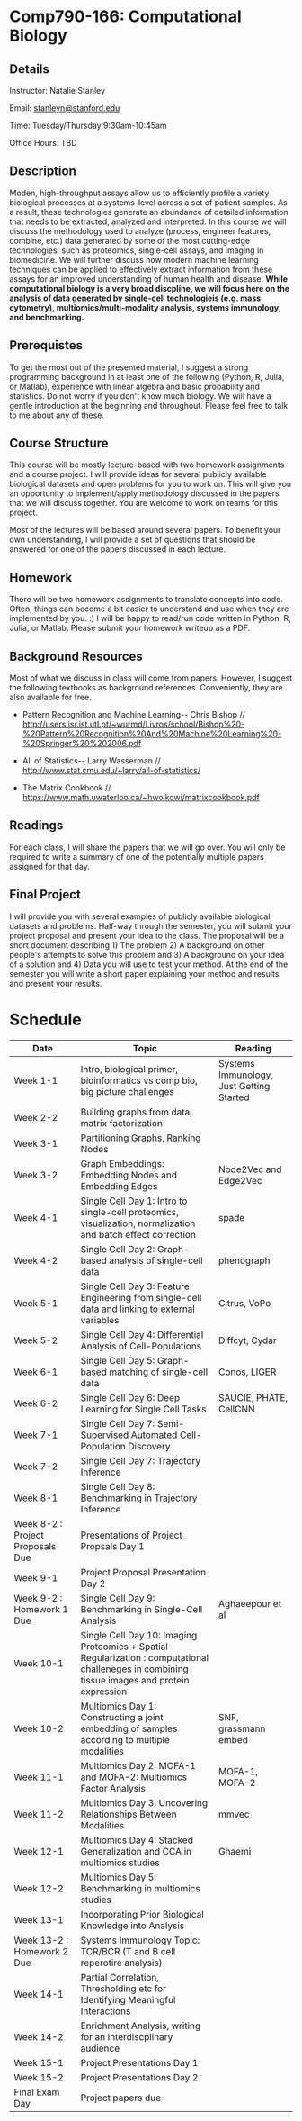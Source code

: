 # Comp790-166: Computational Biology

## Details
Instructor: Natalie Stanley

Email: stanleyn@stanford.edu

Time: Tuesday/Thursday 9:30am-10:45am

Office Hours: TBD

## Description
Moden, high-throughput assays allow us to efficiently profile a variety biological processes at a systems-level across a set of patient samples. As a result, these technologies generate an abundance of detailed information that needs to be extracted, analyzed and interpreted. In this course we will discuss the methodology used to analyze (process, engineer features, combine, etc.) data generated by some of the most cutting-edge technologies, such as proteomics, single-cell assays, and imaging in biomedicine.  We will further discuss how modern machine learning techniques can be applied to effectively extract information from these assays for an improved understanding of human health and disease. **While computational biology is a very broad discpline, we will focus here on the analysis of data generated by single-cell technologieis (e.g. mass cytometry), multiomics/multi-modality analysis, systems immunology, and benchmarking.** 

## Prerequistes
To get the most out of the presented material, I suggest a strong programming background in at least one of the following (Python, R, Julia, or Matlab), experience with linear algebra and basic probability and statistics. Do not worry if you don't know much biology. We will have a gentle introduction at the beginning and throughout. Please feel free to talk to me about any of these. 

## Course Structure
This course will be mostly lecture-based with two homework assignments and a course project. I will provide ideas for several publicly available biological datasets and open problems for you to work on. This will give you an opportunity to implement/apply methodology discussed in the papers that we will discuss together. You are welcome to work on teams for this project.

Most of the lectures will be based around several papers. To benefit your own understanding, I will provide a set of questions that should be answered for one of the papers discussed in each lecture.

## Homework
There will be two homework assignments to translate concepts into code. Often, things can become a bit easier to understand and use when they are implemented by you. :) I will be happy to read/run code written in Python, R, Julia, or Matlab. Please submit your homework writeup as a PDF. 

## Background Resources
Most of what we discuss in class will come from papers. However, I suggest the following textbooks as background references. Conveniently, they are also available for free.

* Pattern Recognition and Machine Learning-- Chris Bishop // http://users.isr.ist.utl.pt/~wurmd/Livros/school/Bishop%20-%20Pattern%20Recognition%20And%20Machine%20Learning%20-%20Springer%20%202006.pdf

* All of Statistics-- Larry Wasserman // http://www.stat.cmu.edu/~larry/all-of-statistics/

* The Matrix Cookbook // https://www.math.uwaterloo.ca/~hwolkowi/matrixcookbook.pdf

## Readings
For each class, I will share the papers that we will go over. You will only be required to write a summary of one of the potentially multiple papers assigned for that day.

## Final Project
I will provide you with several examples of publicly available biological datasets and problems. Half-way through the semester, you will submit your project proposal and present your idea to the class.  The proposal will be a short document describing 1) The problem 2) A background on other people's attempts to solve this problem and 3) A background on your idea of a solution and 4) Data you will use to test your method. At the end of the semester you will write a short paper explaining your method and results and present your results.

# Schedule

| Date | Topic | Reading |
|------|-------|---------|
| Week 1-1    | Intro, biological primer, bioinformatics vs comp bio, big picture challenges     | Systems Immunology, Just Getting Started      |
| Week 2-2    | Building graphs from data, matrix factorization | |
| Week 3-1 | Partitioning Graphs, Ranking Nodes | |
| Week 3-2 | Graph Embeddings: Embedding Nodes and Embedding Edges | Node2Vec and Edge2Vec |
| Week 4-1 | Single Cell Day 1: Intro to single-cell proteomics, visualization, normalization and batch effect correction | spade |
|Week 4-2 | Single Cell Day 2: Graph-based analysis of single-cell data | phenograph |
| Week 5-1 | Single Cell Day 3: Feature Engineering from single-cell data and linking to external variables | Citrus, VoPo | 
| Week 5-2 | Single Cell Day 4: Differential Analysis of Cell-Populations | Diffcyt, Cydar |
| Week 6-1 | Single Cell Day 5: Graph-based matching of single-cell data | Conos, LIGER
| Week 6-2 | Single Cell Day 6: Deep Learning for Single Cell Tasks | SAUCIE, PHATE, CellCNN |
| Week 7-1 | Single Cell Day 7: Semi-Supervised Automated Cell-Population Discovery
| Week 7-2 | Single Cell Day 7: Trajectory Inference | |
| Week 8-1 | Single Cell Day 8: Benchmarking in Trajectory Inference | |
| Week 8-2 : Project Proposals Due | Presentations of Project Propsals Day 1 | |
| Week 9-1 | Project Proposal Presentation Day 2 | |
| Week 9-2 : Homework 1 Due| Single Cell Day 9: Benchmarking in Single-Cell Analysis | Aghaeepour et al |
| Week 10-1 | Single Cell Day 10: Imaging Proteomics + Spatial Regularization : computational challeneges in combining tissue images and protein expression | |
| Week 10-2 | Multiomics Day 1: Constructing a joint embedding of samples according to multiple modalities | SNF, grassmann embed |  
| Week 11-1 | Multiomics Day 2: MOFA-1 and MOFA-2: Multiomics Factor Analysis | MOFA-1, MOFA-2 | 
| Week 11-2 | Multiomics Day 3: Uncovering Relationships Between Modalities | mmvec| 
| Week 12-1 | Multiomics Day 4: Stacked Generalization and CCA in multiomics studies | Ghaemi |
| Week 12-2 | Multiomics Day 5: Benchmarking in multiomics studies | |
|Week 13-1  | Incorporating Prior Biological Knowledge into Analysis | |
|Week 13-2 : Homework 2 Due |  Systems Immunology Topic: TCR/BCR (T and B cell reperotire analysis) | | 
|Week 14-1 | Partial Correlation, Thresholding etc for Identifying Meaningful Interactions | | 
|Week 14-2 | Enrichment Analysis, writing for an interdiscplinary audience | | 
|Week 15-1 | Project Presentations Day 1 | |
|Week 15-2 | Project Presentations Day 2 | |
|Final Exam Day | Project papers due | |

